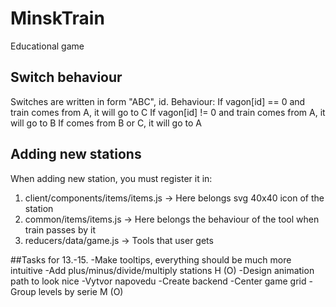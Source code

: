 # MinskTrain
Educational game

## Switch behaviour
Switches are written in form "ABC", id. Behaviour:
If vagon[id] == 0 and train comes from A, it will go to C
If vagon[id] != 0 and train comes from A, it will go to B
If comes from B or C, it will go to A

## Adding new stations
When adding new station, you must register it in:
1. client/components/items/items.js -> Here belongs svg 40x40 icon of the station
2. common/items/items.js -> Here belongs the behaviour of the tool when train passes by it
3. reducers/data/game.js -> Tools that user gets

##Tasks for 13.-15.
-Make tooltips, everything should be much more intuitive
-Add plus/minus/divide/multiply stations                            H   (O)
-Design animation path to look nice
-Vytvor napovedu
-Create backend 
-Center game grid
-Group levels by serie                                              M   (O)